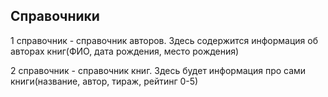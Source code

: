 ## Справочники
1 справочник - справочник авторов. Здесь содержится информация об авторах книг(ФИО, дата рождения, место рождения) 

2 справочник - справочник книг. Здесь будет информация про сами книги(название, автор, тираж, рейтинг 0-5)
